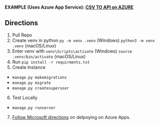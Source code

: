 #### EXAMPLE (Uses Azure App Service): [CSV TO API on AZURE](https://csvapitest.azurewebsites.net/)

## Directions

1. Pull Repo 
2. Create venv in python ```py -m venv .venv``` (Windows) ```python3 -m venv .venv``` (macOS/Linux)
3. Enter venv with  ```venv\Scripts\activate``` (Windows) ```source .venv/bin/activate``` (macOS/Linux)
4. Run ```pip install -r requirments.txt```
5. Create Instance 
- ```manage.py makemigrations```
- ```manage.py migrate```
- ```manage.py createsuperuser```
6. Test Locally
- ```manage.py runserver```

7. [Follow Microsoft directions](https://learn.microsoft.com/en-us/azure/app-service/quickstart-python?tabs=django%2Cwindows%2Cazure-cli%2Cvscode-deploy%2Cdeploy-instructions-azportal%2Cterminal-bash%2Cdeploy-instructions-zip-azcli) on delpoying on Azure Apps.
